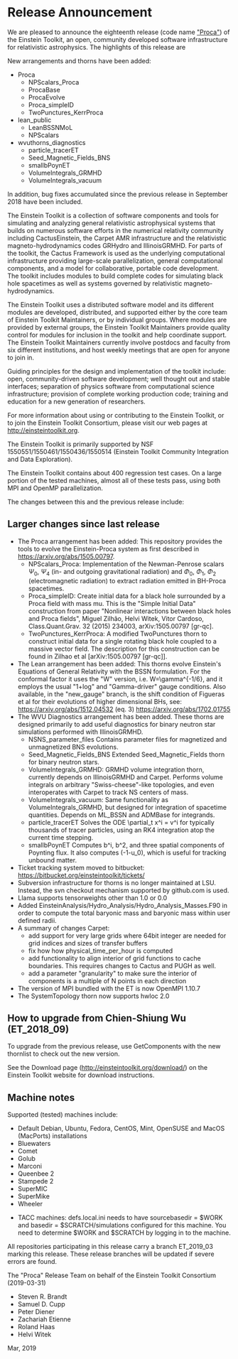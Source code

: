 # Release Announcement

We are pleased to announce the eighteenth release (code name ["Proca"](https://en.wikipedia.org/wiki/Alexandru_Proca)) of the
Einstein Toolkit, an open, community developed software infrastructure for
relativistic astrophysics. The highlights of this release are

New arrangements and thorns have been added:

* Proca
    - NPScalars_Proca
    - ProcaBase
    - ProcaEvolve
    - Proca_simpleID
    - TwoPunctures_KerrProca
* lean_public
    - LeanBSSNMoL
    - NPScalars
* wvuthorns_diagnostics
    - particle_tracerET
    - Seed_Magnetic_Fields_BNS
    - smallbPoynET
    - VolumeIntegrals_GRMHD
    - VolumeIntegrals_vacuum

In addition, bug fixes accumulated since the previous release in September 2018
have been included.

The Einstein Toolkit is a collection of software components and tools for
simulating and analyzing general relativistic astrophysical systems that builds
on numerous software efforts in the numerical relativity community including
CactusEinstein, the Carpet AMR infrastructure and the relativistic
magneto-hydrodynamics codes GRHydro and IllinoisGRMHD. For parts of the
toolkit, the Cactus
Framework is used as the underlying computational infrastructure providing
large-scale parallelization, general computational components, and a model for
collaborative, portable code development. The toolkit includes modules to build
complete codes for simulating black hole spacetimes as well as systems governed
by relativistic magneto-hydrodynamics.

The Einstein Toolkit uses a distributed software model and its different
modules are developed, distributed, and supported either by the core team of
Einstein Toolkit Maintainers, or by individual groups. Where modules are
provided by external groups, the Einstein Toolkit Maintainers provide quality
control for modules for inclusion in the toolkit and help coordinate support.
The Einstein Toolkit Maintainers currently involve postdocs and faculty from
six different institutions, and host weekly meetings that are open for anyone
to join in.

Guiding principles for the design and implementation of the toolkit include:
open, community-driven software development; well thought out and stable
interfaces; separation of physics software from computational science
infrastructure; provision of complete working production code; training and
education for a new generation of researchers.

For more information about using or contributing to the Einstein Toolkit, or to
join the Einstein Toolkit Consortium, please visit our web pages at
http://einsteintoolkit.org.

The Einstein Toolkit is primarily supported by NSF
1550551/1550461/1550436/1550514 (Einstein Toolkit Community Integration and
Data Exploration).

The Einstein Toolkit contains about 400 regression test cases.  On a large
portion of the tested machines, almost all of these tests pass, using both
MPI and OpenMP parallelization.

The changes between this and the previous release include:

## Larger changes since last release

* The Proca arrangement has been added: This repository provides the tools to evolve the Einstein-Proca system as first described in https://arxiv.org/abs/1505.00797.
    - NPScalars_Proca: Implementation of the Newman-Penrose scalars $\Psi_{0}$, $\Psi_{4}$ (in- and outgoing gravitational radiation) and $\Phi_{0}$, $\Phi_{1}$, $\Phi_{2}$ (electromagnetic radiation) to extract radiation emitted in BH-Proca spacetimes.
    - Proca_simpleID: Create initial data for a black hole surrounded by a Proca field with mass mu. This is the "Simple Initial Data" construction from paper "Nonlinear interactions between black holes and Proca fields", Miguel Zilhão, Helvi Witek, Vitor Cardoso, Class.Quant.Grav. 32 (2015) 234003, arXiv:1505.00797 [gr-qc].
    - TwoPunctures_KerrProca: A modified TwoPunctures thorn to construct initial data for a single rotating black hole coupled to a massive vector field. The description for this construction can be found in Zilhao et al [arXiv:1505.00797 [gr-qc]].
* The Lean arrangement has been added: This thorns evolve Einstein's Equations of General Relativity with the BSSN formulation. For the conformal factor it uses the "W" version, i.e. W=\gamma^{-1/6}, and it employs the usual "1+log" and "Gamma-driver" gauge conditions. Also available, in the "new_gauge" branch, is the shift condition of Figueras et al for their evolutions of higher dimensional BHs, see: https://arxiv.org/abs/1512.04532 (eq. 3) https://arxiv.org/abs/1702.01755
* The WVU Diagnostics arrangement has been added. These thorns are designed primarily to add useful diagnostics for binary neutron star simulations performed with IllinoisGRMHD.
    - NSNS_parameter_files Contains parameter files for magnetized and unmagnetized BNS evolutions.
    - Seed_Magnetic_Fields_BNS Extended Seed_Magnetic_Fields thorn for binary neutron stars.
    - VolumeIntegrals_GRMHD: GRMHD volume integration thorn, currently depends on IllinoisGRMHD and Carpet. Performs volume integrals on arbitrary "Swiss-cheese"-like topologies, and even interoperates with Carpet to track NS centers of mass.
    - VolumeIntegrals_vacuum: Same functionality as VolumeIntegrals_GRMHD, but designed for integration of spacetime quantities. Depends on ML_BSSN and ADMBase for integrands.
    - particle_tracerET Solves the ODE \partial_t x^i = v^i for typically thousands of tracer particles, using an RK4 integration atop the current time stepping.
    - smallbPoynET Computes b^i, b^2, and three spatial components of Poynting flux. It also computes (-1-u_0), which is useful for tracking unbound matter.
* Ticket tracking system moved to bitbucket: https://bitbucket.org/einsteintoolkit/tickets/
* Subversion infrastructure for thorns is no longer maintained at LSU. Instead, the svn checkout mechanism supported by github.com is used.
* Llama supports tensorweights other than 1.0 or 0.0
* Added EinsteinAnalysis/Hydro_Analysis/Hydro_Analysis_Masses.F90 in order to compute the total baryonic mass and baryonic mass within user defined radii. 
* A summary of changes Carpet:
    - add support for very large grids where 64bit integer are needed for grid indices and sizes of transfer buffers
    - fix how how physical_time_per_hour is computed
    - add functionality to align interior of grid functions to cache boundaries. This requires changes to Cactus and PUGH as well.
    - add a parameter "granularity" to make sure the interior of components is a multiple of N points in each direction
* The version of MPI bundled with the ET is now OpenMPI 1.10.7
* The SystemTopology thorn now supports hwloc 2.0 

## How to upgrade from Chien-Shiung Wu (ET_2018_09) 

To upgrade from the previous release, use GetComponents with the new thornlist
to check out the new version.

See the Download page (http://einsteintoolkit.org/download/) on the
Einstein Toolkit website for download instructions.

## Machine notes

Supported (tested) machines include:

- Default Debian, Ubuntu, Fedora, CentOS, Mint, OpenSUSE and MacOS (MacPorts) installations
- Bluewaters
- Comet
- Golub
- Marconi
- Queenbee 2
- Stampede 2
- SuperMIC
- SuperMike
- Wheeler

* TACC machines: defs.local.ini needs to have sourcebasedir = $WORK
  and basedir = $SCRATCH/simulations configured for this machine.  You
  need to determine $WORK and $SCRATCH by logging in to the machine.

All repositories participating in this release carry a branch ET_2019_03
marking this release.  These release branches will be updated if severe
errors are found.

The "Proca" Release Team on behalf of the Einstein Toolkit Consortium
(2019-03-31)

* Steven R. Brandt
* Samuel D. Cupp
* Peter Diener
* Zachariah Etienne
* Roland Haas
* Helvi Witek

Mar, 2019
